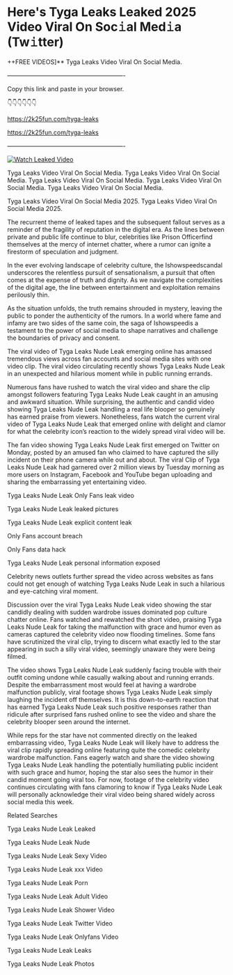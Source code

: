 # Here's Tyga Leaks Leaked 2025 Video Viral On Soc𝚒al Med𝚒a (Tw𝚒tter)

++FREE VIDEOS]** Tyga Leaks Video Viral On Social Media.

———————————————————-

Copy this link and paste in your browser.

👇👇👇👇👇👇

https://2k25fun.com/tyga-leaks

https://2k25fun.com/tyga-leaks

———————————————————-

[![Watch Leaked Video](https://miro.medium.com/v2/resize:fit:828/format:webp/1*cilzJN44JGOrTw9NJCrNHA.gif "Watch Leaked Video")](https://2k25fun.com/tyga-leaks)

Tyga Leaks Video Viral On Social Media. Tyga Leaks Video Viral On Social Media. Tyga Leaks Video Viral On Social Media. Tyga Leaks Video Viral On Social Media. Tyga Leaks Video Viral On Social Media.

Tyga Leaks Video Viral On Social Media 2025. Tyga Leaks Video Viral On Social Media 2025.

The recurrent theme of leaked tapes and the subsequent fallout serves as a reminder of the fragility of reputation in the digital era. As the lines between private and public life continue to blur, celebrities like Prison Officerfind themselves at the mercy of internet chatter, where a rumor can ignite a firestorm of speculation and judgment.

In the ever evolving landscape of celebrity culture, the Ishowspeedscandal underscores the relentless pursuit of sensationalism, a pursuit that often comes at the expense of truth and dignity. As we navigate the complexities of the digital age, the line between entertainment and exploitation remains perilously thin.

As the situation unfolds, the truth remains shrouded in mystery, leaving the public to ponder the authenticity of the rumors. In a world where fame and infamy are two sides of the same coin, the saga of Ishowspeedis a testament to the power of social media to shape narratives and challenge the boundaries of privacy and consent.

The viral video of Tyga Leaks Nude Leak emerging online has amassed tremendous views across fan accounts and social media sites with one video clip. The viral video circulating recently shows Tyga Leaks Nude Leak in an unexpected and hilarious moment while in public running errands.

Numerous fans have rushed to watch the viral video and share the clip amongst followers featuring Tyga Leaks Nude Leak caught in an amusing and awkward situation. While surprising, the authentic and candid video showing Tyga Leaks Nude Leak handling a real life blooper so genuinely has earned praise from viewers. Nonetheless, fans watch the current viral video of Tyga Leaks Nude Leak that emerged online with delight and clamor for what the celebrity icon’s reaction to the widely spread viral video will be.

The fan video showing Tyga Leaks Nude Leak first emerged on Twitter on Monday, posted by an amused fan who claimed to have captured the silly incident on their phone camera while out and about. The viral Clip of Tyga Leaks Nude Leak had garnered over 2 million views by Tuesday morning as more users on Instagram, Facebook and YouTube began uploading and sharing the embarrassing yet entertaining video.

Tyga Leaks Nude Leak Only Fans leak video

Tyga Leaks Nude Leak leaked pictures

Tyga Leaks Nude Leak explicit content leak

Only Fans account breach

Only Fans data hack

Tyga Leaks Nude Leak personal information exposed

Celebrity news outlets further spread the video across websites as fans could not get enough of watching Tyga Leaks Nude Leak in such a hilarious and eye-catching viral moment.

Discussion over the viral Tyga Leaks Nude Leak video showing the star candidly dealing with sudden wardrobe issues dominated pop culture chatter online. Fans watched and rewatched the short video, praising Tyga Leaks Nude Leak for taking the malfunction with grace and humor even as cameras captured the celebrity video now flooding timelines. Some fans have scrutinized the viral clip, trying to discern what exactly led to the star appearing in such a silly viral video, seemingly unaware they were being filmed.

The video shows Tyga Leaks Nude Leak suddenly facing trouble with their outfit coming undone while casually walking about and running errands. Despite the embarrassment most would feel at having a wardrobe malfunction publicly, viral footage shows Tyga Leaks Nude Leak simply laughing the incident off themselves. It is this down-to-earth reaction that has earned Tyga Leaks Nude Leak such positive responses rather than ridicule after surprised fans rushed online to see the video and share the celebrity blooper seen around the internet.

While reps for the star have not commented directly on the leaked embarrassing video, Tyga Leaks Nude Leak will likely have to address the viral clip rapidly spreading online featuring quite the comedic celebrity wardrobe malfunction. Fans eagerly watch and share the video showing Tyga Leaks Nude Leak handling the potentially humiliating public incident with such grace and humor, hoping the star also sees the humor in their candid moment going viral too. For now, footage of the celebrity video continues circulating with fans clamoring to know if Tyga Leaks Nude Leak will personally acknowledge their viral video being shared widely across social media this week.

Related Searches

Tyga Leaks Nude Leak Leaked

Tyga Leaks Nude Leak Nude

Tyga Leaks Nude Leak Sexy Video

Tyga Leaks Nude Leak xxx Video

Tyga Leaks Nude Leak Porn

Tyga Leaks Nude Leak Adult Video

Tyga Leaks Nude Leak Shower Video

Tyga Leaks Nude Leak Twitter Video

Tyga Leaks Nude Leak Onlyfans Video

Tyga Leaks Nude Leak Leaks

Tyga Leaks Nude Leak Photos